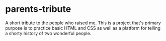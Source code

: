 # parents-tribute
A short tribute to the people who raised me. This is a project that's primary purpose is to practice basic HTML and CSS as well as a platform for telling a shorty history of two wonderful people.